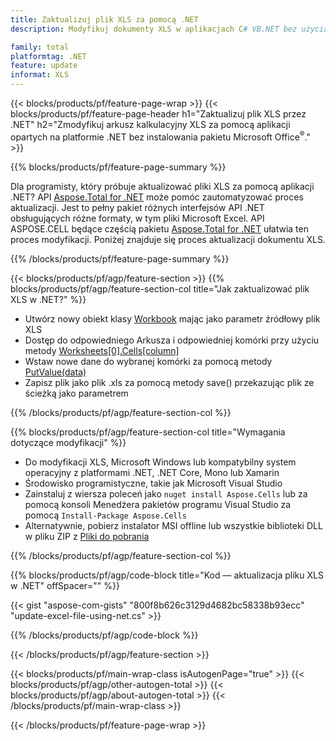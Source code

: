 ```yaml
---
title: Zaktualizuj plik XLS za pomocą .NET
description: Modyfikuj dokumenty XLS w aplikacjach C# VB.NET bez użycia programu Microsoft Excel. 

family: total
platformtag: .NET
feature: update
informat: XLS
---
```

{{< blocks/products/pf/feature-page-wrap >}}
{{< blocks/products/pf/feature-page-header h1="Zaktualizuj plik XLS przez .NET" h2="Zmodyfikuj arkusz kalkulacyjny XLS za pomocą aplikacji opartych na platformie .NET bez instalowania pakietu Microsoft Office<sup>&reg;</sup>." >}}

{{% blocks/products/pf/feature-page-summary %}}

Dla programisty, który próbuje aktualizować pliki XLS za pomocą aplikacji .NET? API [Aspose.Total for .NET](https://products.aspose.com/total/net/) może pomóc zautomatyzować proces aktualizacji. Jest to pełny pakiet różnych interfejsów API .NET obsługujących różne formaty, w tym pliki Microsoft Excel. API ASPOSE.CELL będące częścią pakietu [Aspose.Total for .NET](https://products.aspose.com/total/net/) ułatwia ten proces modyfikacji. Poniżej znajduje się proces aktualizacji dokumentu XLS.

{{% /blocks/products/pf/feature-page-summary %}}

{{< blocks/products/pf/agp/feature-section >}}
{{% blocks/products/pf/agp/feature-section-col title="Jak zaktualizować plik XLS w .NET?" %}}

- Utwórz nowy obiekt klasy [Workbook](https://reference.aspose.com/cells/net/aspose.cells/workbook/) mając jako parametr źródłowy plik XLS
- Dostęp do odpowiedniego Arkusza i odpowiedniej komórki przy użyciu metody [Worksheets[0].Cells[column]](https://reference.aspose.com/cells/net/aspose.cells/worksheet/cells/)
- Wstaw nowe dane do wybranej komórki za pomocą metody [PutValue(data)](https://reference.aspose.com/cells/net/aspose.cells/cell/putvalue/)
- Zapisz plik jako plik .xls za pomocą metody save() przekazując plik ze ścieżką jako parametrem

{{% /blocks/products/pf/agp/feature-section-col %}}

{{% blocks/products/pf/agp/feature-section-col title="Wymagania dotyczące modyfikacji" %}}

- Do modyfikacji XLS, Microsoft Windows lub kompatybilny system operacyjny z platformami .NET, .NET Core, Mono lub Xamarin
- Środowisko programistyczne, takie jak Microsoft Visual Studio 
- Zainstaluj z wiersza poleceń jako ```nuget install Aspose.Cells``` lub za pomocą konsoli Menedżera pakietów programu Visual Studio za pomocą ```Install-Package Aspose.Cells```
- Alternatywnie, pobierz instalator MSI offline lub wszystkie biblioteki DLL w pliku ZIP z [Pliki do pobrania](https://releases.aspose.comcells/net)

{{% /blocks/products/pf/agp/feature-section-col %}}

{{% blocks/products/pf/agp/code-block title="Kod — aktualizacja pliku XLS w .NET" offSpacer="" %}}

{{< gist "aspose-com-gists" "800f8b626c3129d4682bc58338b93ecc" "update-excel-file-using-net.cs" >}}

{{% /blocks/products/pf/agp/code-block %}}

{{< /blocks/products/pf/agp/feature-section >}}

{{< blocks/products/pf/main-wrap-class isAutogenPage="true" >}}
{{< blocks/products/pf/agp/other-autogen-total >}}
{{< blocks/products/pf/agp/about-autogen-total >}}
{{< /blocks/products/pf/main-wrap-class >}}

{{< /blocks/products/pf/feature-page-wrap >}}